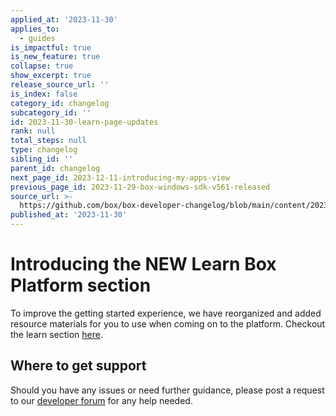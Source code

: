 ```yaml
---
applied_at: '2023-11-30'
applies_to:
  - guides
is_impactful: true
is_new_feature: true
collapse: true
show_excerpt: true
release_source_url: ''
is_index: false
category_id: changelog
subcategory_id: ''
id: 2023-11-30-learn-page-updates
rank: null
total_steps: null
type: changelog
sibling_id: ''
parent_id: changelog
next_page_id: 2023-12-11-introducing-my-apps-view
previous_page_id: 2023-11-29-box-windows-sdk-v561-released
source_url: >-
  https://github.com/box/box-developer-changelog/blob/main/content/2023/11-30-learn-page-updates.md
published_at: '2023-11-30'
---
```

# Introducing the NEW Learn Box Platform section

To improve the getting started experience, we have reorganized and added resource materials
for you to use when coming on to the platform. Checkout the learn section [here][1].

<!-- more -->

## Where to get support

Should you have any issues or need further guidance, please post a request to our [developer forum][2] for any help needed.


[1]: https://developer.box.com/platform/
[2]: https://forum.box.com/